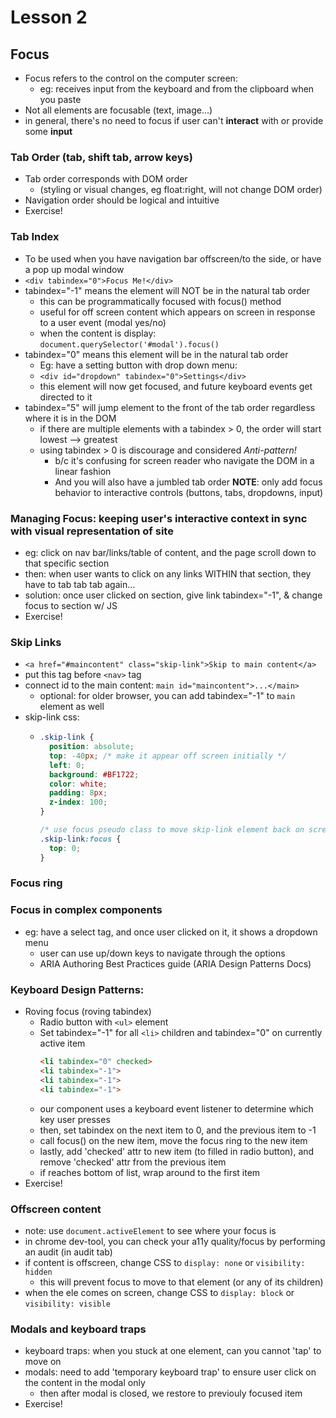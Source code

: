# Lesson 2
## Focus

* Focus refers to the control on the computer screen:
  * eg: receives input from the keyboard and from the clipboard when you paste
* Not all elements are focusable (text, image...)
* in general, there's no need to focus if user can't **interact** with or provide some **input**

### Tab Order (tab, shift tab, arrow keys)
* Tab order corresponds with DOM order
  * (styling or visual changes, eg float:right, will not change DOM order)
* Navigation order should be logical and intuitive
* Exercise!

### Tab Index
* To be used when you have navigation bar offscreen/to the side, or have a pop up modal window
* `<div tabindex="0">Focus Me!</div>`
* tabindex="-1" means the element will NOT be in the natural tab order
  * this can be programmatically focused with focus() method
  * useful for off screen content which appears on screen in response to a user event (modal yes/no)
  * when the content is display: `document.querySelector('#modal').focus()`
* tabindex="0" means this element will be in the natural tab order
  * Eg: have a setting button with drop down menu:
  * `<div id="dropdown" tabindex="0">Settings</div>`
  * this element will now get focused, and future keyboard events get directed to it
* tabindex="5" will jump element to the front of the tab order regardless where it is in the DOM
  * if there are multiple elements with a tabindex > 0, the order will start lowest --> greatest
  * using tabindex > 0 is discourage and considered *Anti-pattern!*
    * b/c it's confusing for screen reader who navigate the DOM in a linear fashion
    * And you will also have a jumbled tab order
**NOTE**: only add focus behavior to interactive controls (buttons, tabs, dropdowns, input)

### Managing Focus: keeping user's interactive context in sync with visual representation of site
  * eg: click on nav bar/links/table of content, and the page scroll down to that specific section
  * then: when user wants to click on any links WITHIN that section, they have to tab tab tab again...
  * solution: once user clicked on section, give link tabindex="-1", & change focus to section w/ JS
  * Exercise!

### Skip Links
  * `<a href="#maincontent" class="skip-link">Skip to main content</a>`
  * put this tag before `<nav>` tag
  * connect id to the main content: `main id="maincontent">...</main>`
    * optional: for older browser, you can add tabindex="-1" to `main` element as well
  * skip-link css:
    * ``` css
      .skip-link {
        position: absolute;
        top: -40px; /* make it appear off screen initially */
        left: 0;
        background: #BF1722;
        color: white;
        padding: 8px;
        z-index: 100;
      }

      /* use focus pseudo class to move skip-link element back on screen */
      .skip-link:focus {
        top: 0;
      }
      ```

### Focus ring

### Focus in complex components
* eg: have a select tag, and once user clicked on it, it shows a dropdown menu
  * user can use up/down keys to navigate through the options
  * ARIA Authoring Best Practices guide (ARIA Design Patterns Docs)
### Keyboard Design Patterns:
* Roving focus (roving tabindex)
  * Radio button with `<ul>` element
  * Set tabindex="-1" for all `<li>` children and tabindex="0" on currently active item
    ```html
    <li tabindex="0" checked>
    <li tabindex="-1">
    <li tabindex="-1">
    <li tabindex="-1">
    ```
  * our component uses a keyboard event listener to determine which key user presses
  * then, set tabindex on the next item to 0, and the previous item to -1
  * call focus() on the new item, move the focus ring to the new item
  * lastly, add 'checked' attr to new item (to filled in radio button), and remove 'checked' attr from the previous item
  * if reaches bottom of list, wrap around to the first item
* Exercise!

### Offscreen content
* note: use `document.activeElement` to see where your focus is
* in chrome dev-tool, you can check your a11y quality/focus by performing an audit (in audit tab)
* if content is offscreen, change CSS to `display: none` or `visibility: hidden`
  * this will prevent focus to move to that element (or any of its children)
* when the ele comes on screen, change CSS to `display: block` or `visibility: visible`

### Modals and keyboard traps
* keyboard traps: when you stuck at one element, can you cannot 'tap' to move on
* modals: need to add 'temporary keyboard trap' to ensure user click on the content in the modal only
  * then after modal is closed, we restore to previouly focused item
* Exercise!

